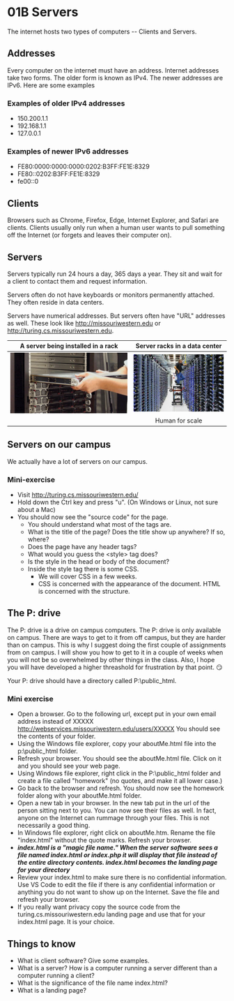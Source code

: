 # 01B Servers

The internet hosts two types of computers -- Clients and Servers.

## Addresses

Every computer on the internet must have an address.  Internet addresses take two forms.  The older form is known as IPv4.  The newer addresses are IPv6. Here are some examples

### Examples of older IPv4 addresses

* 150.200.1.1
* 192.168.1.1
* 127.0.0.1

### Examples of newer IPv6 addresses

* FE80:0000:0000:0000:0202:B3FF:FE1E:8329
* FE80::0202:B3FF:FE1E:8329
* fe00::0

## Clients

Browsers such as Chrome, Firefox, Edge, Internet Explorer, and Safari are clients.  Clients usually only run when a human user wants to pull something off the Internet (or forgets and leaves their computer on).

## Servers

Servers typically run 24 hours a day, 365 days a year. They sit and wait for a client to contact them and request information.

Servers often do not have keyboards or monitors permanently attached.  They often reside in data centers.

Servers have numerical addresses.  But servers often have "URL" addresses as well.  These look like http://missouriwestern.edu or http://turing.cs.missouriwestern.edu.

| A server being installed in a rack|Server racks in a data center|
|:---:|:---:|
|![Server in a rack](images/Rackmount-Server.jpg)|![A Data Center ](images/google-people-14-e1402017295557.jpg)|
| |Human for scale|

## Servers on our campus

We actually have a lot of servers on our campus.

### Mini-exercise

* Visit http://turing.cs.missouriwestern.edu/
* Hold down the Ctrl key and press "u".  (On Windows or Linux, not sure about a Mac)
* You should now see the "source code" for the page.  
  * You should understand what most of the tags are.
  * What is the title of the page?  Does the title show up anywhere?  If so, where?
  * Does the page have any header tags?
  * What would you guess the &lt;style&gt; tag does?
  * Is the style in the head or body of the document?
  * Inside the style tag there is some CSS.  
    * We will cover CSS in a few weeks.  
    * CSS is concerned with the appearance of the document.  HTML is concerned with the structure.

## The P: drive

The P: drive is a drive on campus computers.  The P: drive is only available on campus.  There are ways to get to it from off campus, but they are harder than on campus.  This is why I suggest doing the first couple of assignments from on campus.  I will show you how to get to it in a couple of weeks when you will not be so overwhelmed by other things in the class.  Also, I hope you will have developed a higher threashold for frustration by that point. :smirk:

Your P: drive should have a directory called P:\public_html.

### Mini exercise

* Open a browser.  Go to the following url, except put in your own email address instead of XXXXX  http://webservices.missouriwestern.edu/users/XXXXX  You should see the contents of your folder.
* Using the Windows file explorer, copy your aboutMe.html file into the p:\public_html folder.
* Refresh your browser.  You should see the aboutMe.html file.  Click on it and you should see your web page.
* Using Windows file explorer, right click in the P:\public_html folder and create a file called "homework" (no quotes, and make it all lower case.)
* Go back to the browser and refresh.  You should now see the homework folder along with your aboutMe.html folder.
* Open a new tab in your browser.  In the new tab put in the url of the person sitting next to you.  You can now see their files as well.  In fact, anyone on the Internet can rummage through your files.  This is not necessarily a good thing.
* In Windows file explorer, right click on aboutMe.htm.  Rename the file "index.html" without the quote marks.  Refresh your browser.
* ***index.html is a "magic file name."  When the server software sees a file named index.html or index.php it will display that file instead of the entire directory contents.  index.html becomes the landing page for your directory***
* Review your index.html to make sure there is no confidential information.  Use VS Code to edit the file if there is any confidential information or anything you do not want to show up on the Internet.  Save the file and refresh your browser.
* If you really want privacy copy the source code from the turing.cs.missouriwestern.edu landing page and use that for your index.html page.  It is your choice.

## Things to know

* What is client software? Give some examples.
* What is a server?  How is a computer running a server different than a computer running a client?
* What is the significance of the file name index.html?
* What is a landing page?
  